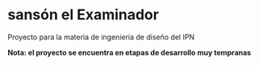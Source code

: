# sansón el Examinador

Proyecto para la materia de ingenieria de diseño del IPN

**Nota: el proyecto se encuentra en etapas de desarrollo muy tempranas**

